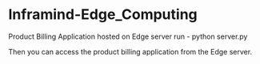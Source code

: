 # Inframind-Edge_Computing
Product Billing Application hosted on Edge server
run - python server.py 

Then you can access the product billing application from the Edge server.
